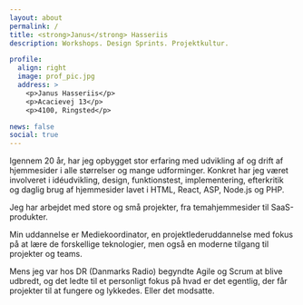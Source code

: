 ```yaml
---
layout: about
permalink: /
title: <strong>Janus</strong> Hasseriis
description: Workshops. Design Sprints. Projektkultur.

profile:
  align: right
  image: prof_pic.jpg
  address: >
    <p>Janus Hasseriis</p>
    <p>Acacievej 13</p>
    <p>4100, Ringsted</p>

news: false
social: true
---
```


Igennem 20 år, har jeg opbygget stor erfaring med udvikling af og drift af hjemmesider i alle størrelser og mange udforminger.
Konkret har jeg været involveret i idéudvikling, design, funktionstest, implementering, efterkritik og daglig brug af hjemmesider lavet i HTML, React, ASP, Node.js og PHP.

Jeg har arbejdet med store og små projekter, fra temahjemmesider til SaaS-produkter.

Min uddannelse er Mediekoordinator, en projektlederuddannelse med fokus på at lære de forskellige teknologier, men også en moderne tilgang til projekter og teams.

Mens jeg var hos DR (Danmarks Radio) begyndte Agile og Scrum at blive udbredt, og det ledte til et personligt fokus på hvad er det egentlig, der får projekter til at fungere og lykkedes. Eller det modsatte.
